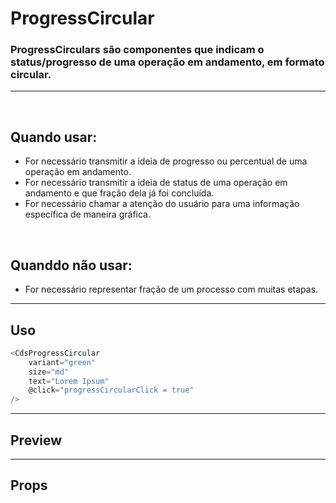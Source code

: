 # ProgressCircular

### ProgressCirculars são componentes que indicam o status/progresso de uma operação em andamento, em formato circular.
---
<br />

## Quando usar:
- For necessário transmitir a ideia de progresso ou percentual de uma operação em andamento.
- For necessário transmitir a ideia de status de uma operação em andamento e que fração dela já foi concluída.
- For necessário chamar a atenção do usuário para uma informação específica de maneira gráfica.

<br />

## Quanddo não usar:
- For necessário representar fração de um processo com muitas etapas.

---

## Uso

```js
<CdsProgressCircular
	variant="green"
	size="md"
	text="Lorem Ipsum"
	@click="progressCircularClick = true"
/>
```

---

## Preview

<PreviewBuilder
	:args
	:component="CdsProgressCircular"
/>

---

## Props

<APITable
	name="ProgressCircular"
	section="props"
/>
<br />

<script setup>
import { ref } from 'vue';
import CdsProgressCircular from '@/components/ProgressCircular.vue';

const args = ref({
	value: 35,
	variant: "blue",
});
</script>
